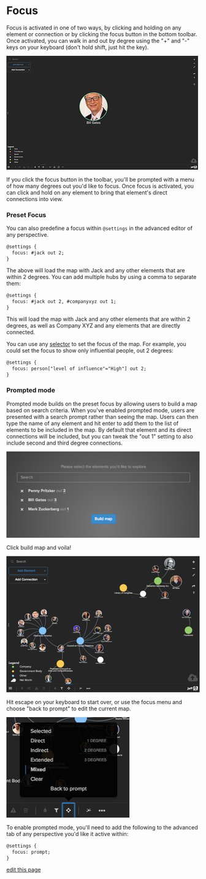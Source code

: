 # Focus

Focus is activated in one of two ways, by clicking and holding on any element or connection or by clicking the focus button in the bottom toolbar. Once activated, you can walk in and out by degree using the "+" and "-" keys on your keyboard (don't hold shift, just hit the key).

![focus animation](../images/focus.gif)

If you click the focus button in the toolbar, you'll be prompted with a menu of how many degrees out you'd like to focus. Once focus is activated, you can click and hold on any element to bring that element's direct connections into view.

### Preset Focus

You can also predefine a focus within `@settings` in the advanced editor of any perspective.

```
@settings {
  focus: #jack out 2;
}
```

The above will load the map with Jack and any other elements that are within 2 degrees. You can add multiple hubs by using a comma to separate them:

```
@settings {
  focus: #jack out 2, #companyxyz out 1;
}
```

This will load the map with Jack and any other elements that are within 2 degrees, as well as Company XYZ and any elements that are directly connected.

You can use any [selector](/selector-reference.md) to set the focus of the map. For example, you could set the focus to show only influential people, out 2 degrees:

```
@settings {
  focus: person["level of influence"="High"] out 2;
}
```

### Prompted mode

Prompted mode builds on the preset focus by allowing users to build a map based on search criteria. When you've enabled prompted mode, users are presented with a search prompt rather than seeing the map. Users can then type the name of any element and hit enter to add them to the list of elements to be included in the map. By default that element and its direct connections will be included, but you can tweak the "out 1" setting to also include second and third degree connections.

![prompted mode](/images/prompted-mode.png)

Click build map and voila!

![the map](/images/prompted-results.png)

Hit escape on your keyboard to start over, or use the focus menu and choose "back to prompt" to edit the current map.

![focus prompt](/images/focus-prompt.png)

To enable prompted mode, you'll need to add the following to the advanced tab of any perspective you'd like it active within:

```
@settings {
  focus: prompt;
}
```

<span class="edit-link"><a href="https://github.com/kumu/docs/blob/master/guides/focus.md" target="_blank"><i class="fa fa-github"></i> edit this page</a></span>
